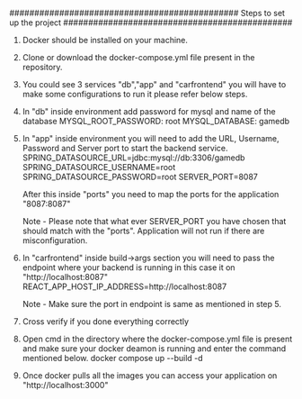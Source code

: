 ############################################## Steps to set up the project ##############################################

1. Docker should be installed on your machine.
2. Clone or download the docker-compose.yml file present in the repository.
3. You could see 3 services "db","app" and "carfrontend" you will have to make some configurations to run it please refer below steps.
4. In "db" inside environment add password for mysql and name of the database
		MYSQL_ROOT_PASSWORD: root
		MYSQL_DATABASE: gamedb
5. In "app" inside environment you will need to add the URL, Username, Password and Server port to start the backend service.
		SPRING_DATASOURCE_URL=jdbc:mysql://db:3306/gamedb
		SPRING_DATASOURCE_USERNAME=root
		SPRING_DATASOURCE_PASSWORD=root
		SERVER_PORT=8087
		
	After this inside "ports" you need to map the ports for the application
		"8087:8087"
	
	Note - Please note that what ever SERVER_PORT you have chosen that should match with the "ports". Application will not run if there are misconfiguration.

6. In "carfrontend" inside build->args section you will need to pass the endpoint where your backend is running in this case it on "http://localhost:8087"
		REACT_APP_HOST_IP_ADDRESS=http://localhost:8087
	
	Note - Make sure the port in endpoint is same as mentioned in step 5.

7. Cross verify if you done everything correctly
8. Open cmd in the directory where the docker-compose.yml file is present and make sure your docker deamon is running and enter the command mentioned below.
		docker compose up --build -d
		
9. Once docker pulls all the images you can access your application on "http://localhost:3000" 
